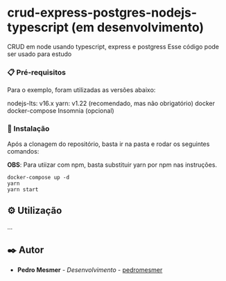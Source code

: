 # crud-express-postgres-nodejs-typescript (em desenvolvimento)

CRUD em node usando typescript, express e postgress
Esse código pode ser usado para estudo 

### 📋 Pré-requisitos

Para o exemplo, foram utilizadas as versões abaixo:

nodejs-lts: v16.x
yarn: v1.22 (recomendado, mas não obrigatório)
docker
docker-compose
Insomnia (opcional)

### 🔧 Instalação

Após a clonagem do repositório, basta ir na pasta e rodar os seguintes comandos:

**OBS**: Para utiizar com npm, basta substituir yarn por npm nas instruções.

```
docker-compose up -d
yarn
yarn start
```

## ⚙️ Utilização 

...

## ✒️ Autor

* **Pedro Mesmer** - *Desenvolvimento* - [pedromesmer](https://github.com/pedromesmer)

